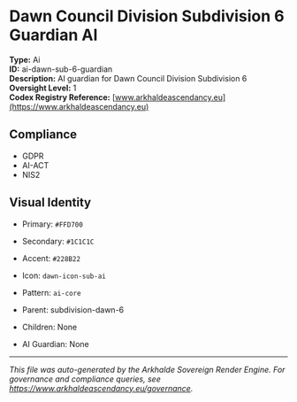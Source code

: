 # Dawn Council Division Subdivision 6 Guardian AI

**Type:** Ai  
**ID:** ai-dawn-sub-6-guardian  
**Description:** AI guardian for Dawn Council Division Subdivision 6  
**Oversight Level:** 1  
**Codex Registry Reference:** [www.arkhaldeascendancy.eu](https://www.arkhaldeascendancy.eu)

## Compliance

- GDPR
- AI-ACT
- NIS2

## Visual Identity

- Primary: `#FFD700`
- Secondary: `#1C1C1C`
- Accent: `#228B22`
- Icon: `dawn-icon-sub-ai`
- Pattern: `ai-core`


- Parent: subdivision-dawn-6
- Children: None
- AI Guardian: None

---

*This file was auto-generated by the Arkhalde Sovereign Render Engine. For governance and compliance queries, see https://www.arkhaldeascendancy.eu/governance.*
